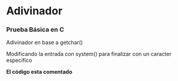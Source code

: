 <h1> Adivinador </h1>
<h3> Prueba Básica en C </h3>

<p> Adivinador en base a getchar() </p>
<p> Modificando la entrada con system() para finalizar
con un caracter especifíco </p>

**El código esta comentado**
